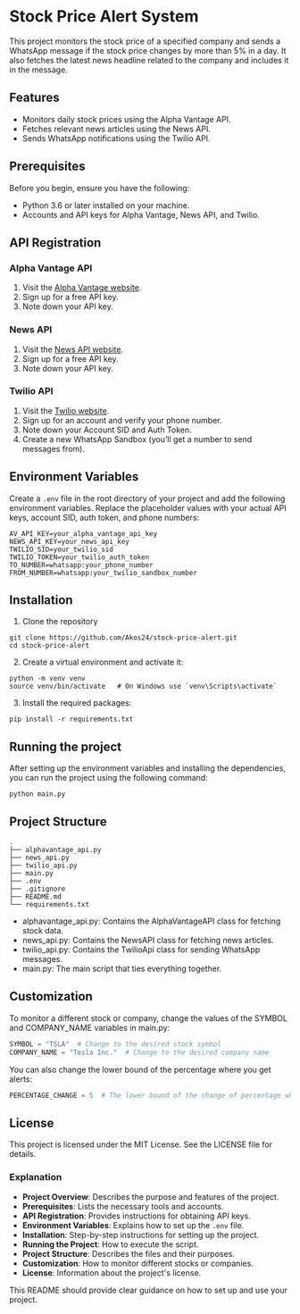 # Stock Price Alert System

This project monitors the stock price of a specified company and sends a WhatsApp message if the stock price changes by more than 5% in a day. It also fetches the latest news headline related to the company and includes it in the message.

## Features

- Monitors daily stock prices using the Alpha Vantage API.
- Fetches relevant news articles using the News API.
- Sends WhatsApp notifications using the Twilio API.

## Prerequisites

Before you begin, ensure you have the following:

- Python 3.6 or later installed on your machine.
- Accounts and API keys for Alpha Vantage, News API, and Twilio.

## API Registration

### Alpha Vantage API

1. Visit the [Alpha Vantage website](https://www.alphavantage.co/).
2. Sign up for a free API key.
3. Note down your API key.

### News API

1. Visit the [News API website](https://newsapi.org/).
2. Sign up for a free API key.
3. Note down your API key.

### Twilio API

1. Visit the [Twilio website](https://www.twilio.com/).
2. Sign up for an account and verify your phone number.
3. Note down your Account SID and Auth Token.
4. Create a new WhatsApp Sandbox (you’ll get a number to send messages from).

## Environment Variables

Create a `.env` file in the root directory of your project and add the following environment variables. Replace the placeholder values with your actual API keys, account SID, auth token, and phone numbers:

```plaintext
AV_API_KEY=your_alpha_vantage_api_key
NEWS_API_KEY=your_news_api_key
TWILIO_SID=your_twilio_sid
TWILIO_TOKEN=your_twilio_auth_token
TO_NUMBER=whatsapp:your_phone_number
FROM_NUMBER=whatsapp:your_twilio_sandbox_number
```

## Installation

1. Clone the repository
```plaintext
git clone https://github.com/Akos24/stock-price-alert.git
cd stock-price-alert
```

2. Create a virtual environment and activate it:
```plaintext
python -m venv venv
source venv/bin/activate   # On Windows use `venv\Scripts\activate`
```

3. Install the required packages:
```plaintext
pip install -r requirements.txt
```

## Running the project
After setting up the environment variables and installing the dependencies, you can run the project using the following command:
```plaintext
python main.py
```

## Project Structure
```plaintext
.
├── alphavantage_api.py
├── news_api.py
├── twilio_api.py
├── main.py
├── .env
├── .gitignore
├── README.md
└── requirements.txt
```

- alphavantage_api.py: Contains the AlphaVantageAPI class for fetching stock data.
- news_api.py: Contains the NewsAPI class for fetching news articles.
- twilio_api.py: Contains the TwilioApi class for sending WhatsApp messages.
- main.py: The main script that ties everything together.

## Customization
To monitor a different stock or company, change the values of the SYMBOL and COMPANY_NAME variables in main.py:
```python
SYMBOL = "TSLA"  # Change to the desired stock symbol
COMPANY_NAME = "Tesla Inc."  # Change to the desired company name
```

You can also change the lower bound of the percentage where you get alerts:
```python
PERCENTAGE_CHANGE = 5  # The lower bound of the change of percentage where the app sends alerts
```

## License
This project is licensed under the MIT License. See the LICENSE file for details.

### Explanation

- **Project Overview**: Describes the purpose and features of the project.
- **Prerequisites**: Lists the necessary tools and accounts.
- **API Registration**: Provides instructions for obtaining API keys.
- **Environment Variables**: Explains how to set up the `.env` file.
- **Installation**: Step-by-step instructions for setting up the project.
- **Running the Project**: How to execute the script.
- **Project Structure**: Describes the files and their purposes.
- **Customization**: How to monitor different stocks or companies.
- **License**: Information about the project's license.

This README should provide clear guidance on how to set up and use your project.